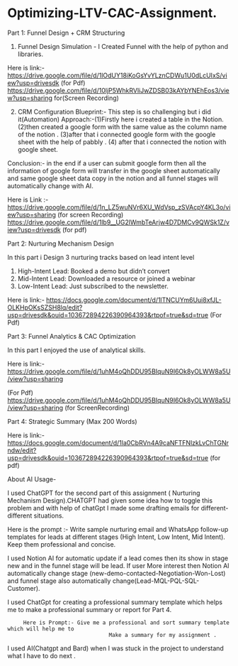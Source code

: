 # Optimizing-LTV-CAC-Assignment.

Part 1: Funnel Design + CRM Structuring
1. Funnel Design Simulation - I Created  Funnel with the help of python and libraries.

Here is link:-
https://drive.google.com/file/d/1lOdUY18iKoGsYvYLznCDWu1U0dLcUIxS/view?usp=drivesdk
(for Pdf)
https://drive.google.com/file/d/10ljP5WhkRVliJwZDSB03kAYbYNEhEos3/view?usp=sharing
for(Screen Recording)

2. CRM Configuration Blueprint:- This step is so challenging but i did it(Automation)
Approach:-(1)Firstly here i created a table in the Notion. 
(2)then created a google form with the same value as the column name of the notion .
(3)after that i  connected google form with the google sheet with the help of pabbly .
(4) after that i connected the notion with google sheet.

Conclusion:- in the end if a user can submit google form then all the information of google form will transfer in the google sheet automatically and same google sheet data copy in the notion and all funnel stages will automatically change with AI.

Here is Link :-
https://drive.google.com/file/d/1n_LZ5wuNVr6XU_WdVsp_zSVAcpY4KL3o/view?usp=sharing
(for screen Recording)
https://drive.google.com/file/d/1lb9__UG2lWmbTeArjw4D7DMCv9QWSk1Z/view?usp=drivesdk
(for pdf)


 Part 2: Nurturing Mechanism Design

In this part i Design 3 nurturing tracks based on lead intent level
1. High-Intent Lead: Booked a demo but didn’t convert
2. Mid-Intent Lead: Downloaded a resource or joined a webinar
3. Low-Intent Lead: Just subscribed to the newsletter.

Here is link:-
https://docs.google.com/document/d/1lTNCUYm6Uui8xfJL-OLKHpOKsSZSH8lq/edit?usp=drivesdk&ouid=103672894226390964393&rtpof=true&sd=true
(For Pdf)

Part 3: Funnel Analytics & CAC Optimization

In this part I enjoyed the use of analytical skills.

Here is link:-
https://drive.google.com/file/d/1uhM4oQhDDU95BIquN9I6Ok8yOLWW8a5U/view?usp=sharing

(For Pdf)
https://drive.google.com/file/d/1uhM4oQhDDU95BIquN9I6Ok8yOLWW8a5U/view?usp=sharing
(for ScreenRecording)



Part 4: Strategic Summary (Max 200 Words)
 
Here is link:-
https://docs.google.com/document/d/1la0CbRVn4A9caNFTFNlzkLvChTGNrndw/edit?usp=drivesdk&ouid=103672894226390964393&rtpof=true&sd=true
(for pdf)



About AI Usage-
 
I used ChatGPT for the second part of this assignment (  Nurturing Mechanism Design).CHATGPT had given some idea how to toggle this problem and with help of chatGpt I made some drafting emails for different-different situations.

Here is the prompt :- Write sample nurturing email and WhatsApp follow-up templates for leads at different stages (High Intent, Low Intent, Mid Intent). Keep them professional and concise.

I used Notion AI for automatic update if a lead comes then its show in stage new and in the funnel stage will be lead. If user More interest then Notion AI automatically change stage (new-demo-contacted-Negotiation-Won-Lost) and funnel stage also automatically change(Lead-MQL-PQL-SQL-Customer).

I used ChatGpt for creating a professional summary template which helps me to make a professional summary or report for Part 4.

         Here is Prompt:- Give me a professional and sort summary template which will help me to 
                                    Make a summary for my assignment .

 I used AI(Chatgpt and Bard) when I was stuck in the project to understand what I have to do next .

